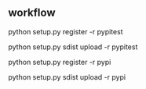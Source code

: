 ## workflow

python setup.py register -r pypitest

python setup.py sdist upload -r pypitest

python setup.py register -r pypi

python setup.py sdist upload -r pypi
